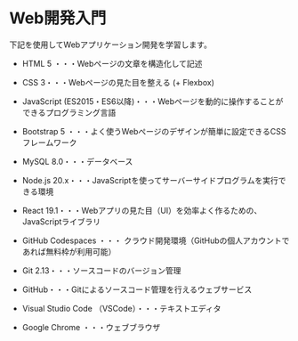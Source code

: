 # Web開発入門

下記を使用してWebアプリケーション開発を学習します。

- HTML 5 ・・・Webページの文章を構造化して記述

- CSS 3・・・Webページの見た目を整える (+ Flexbox)

- JavaScript (ES2015・ES6以降)・・・Webページを動的に操作することができるプログラミング言語

- Bootstrap 5 ・・・よく使うWebぺージのデザインが簡単に設定できるCSSフレームワーク

- MySQL 8.0・・・データベース

- Node.js 20.x・・・JavaScriptを使ってサーバーサイドプログラムを実行できる環境

- React 19.1・・・Webアプリの見た目（UI）を効率よく作るための、JavaScriptライブラリ

- GitHub Codespaces ・・・ クラウド開発環境（GitHubの個人アカウントであれば無料枠が利用可能）

- Git 2.13・・・ソースコードのバージョン管理

- GitHub・・・Gitによるソースコード管理を行えるウェブサービス

- Visual Studio Code （VSCode）・・・テキストエディタ

- Google Chrome ・・・ウェブブラウザ
